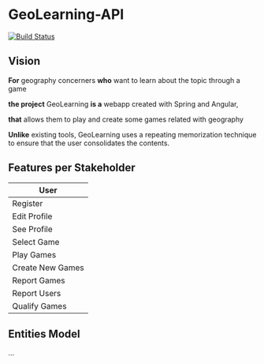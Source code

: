 # GeoLearning-API

[![Build Status](https://travis-ci.org/UdL-EPS-SoftArch/GeoLearning-API.svg?branch=master)](https://travis-ci.org/UdL-EPS-SoftArch/GeoLearning-API/branches) 

## Vision

**For** geography concerners **who** want to learn about the topic through a game

**the project** GeoLearning **is a** webapp created with Spring and Angular,

**that** allows them to play and create some games related with geography

**Unlike** existing tools, GeoLearning uses a repeating memorization technique to ensure that the user consolidates the contents.


## Features per Stakeholder

|       User                      |
| --------------------------------|
|    Register                     |                                 
|    Edit Profile                 |                                 
|    See Profile                  |                                 
|    Select Game                  |                                 
|    Play Games                   |                                 
|    Create New Games             |                                 
|    Report Games                 |                                 
|    Report Users                 |
|    Qualify Games                |


## Entities Model

...
